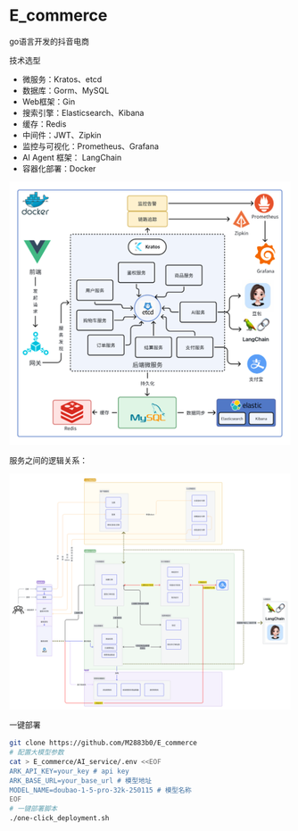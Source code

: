 # E_commerce
go语言开发的抖音电商


技术选型
- 微服务：Kratos、etcd
- 数据库：Gorm、MySQL
- Web框架：Gin
- 搜索引擎：Elasticsearch、Kibana
- 缓存：Redis
- 中间件：JWT、Zipkin
- 监控与可视化：Prometheus、Grafana
- AI Agent 框架： LangChain
- 容器化部署：Docker

![](.\技术选型.png)

服务之间的逻辑关系：

![](./逻辑图.png)





一键部署

```bash
git clone https://github.com/M2883b0/E_commerce
# 配置大模型参数
cat > E_commerce/AI_service/.env <<EOF
ARK_API_KEY=your_key # api key
ARK_BASE_URL=your_base_url # 模型地址
MODEL_NAME=doubao-1-5-pro-32k-250115 # 模型名称
EOF
# 一键部署脚本
./one-click_deployment.sh
```